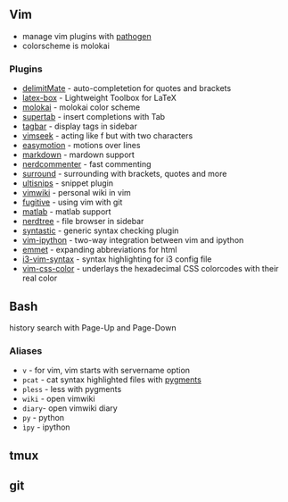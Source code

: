 ## Vim
- manage vim plugins with [pathogen](https://github.com/tpope/vim-pathogen)
- colorscheme is molokai

### Plugins
 - [delimitMate](https://github.com/Raimondi/delimitMate.git) - auto-completetion for quotes and brackets
 - [latex-box](https://github.com/LaTeX-Box-Team/LaTeX-Box.git) - Lightweight Toolbox for LaTeX
 - [molokai](https://github.com/tomasr/molokai.git) - molokai color scheme
 - [supertab](https://github.com/ervandew/supertab.git) - insert completions with Tab
 - [tagbar](https://github.com/majutsushi/tagbar.git) - display tags in sidebar
 - [vimseek](https://github.com/goldfeld/vim-seek) - acting like f but with two characters
 - [easymotion](https://github.com/Lokaltog/vim-easymotion.git) - motions over lines
 - [markdown](https://github.com/tpope/vim-markdown.git) - mardown support
 - [nerdcommenter](https://github.com/scrooloose/nerdcommenter) - fast commenting
 - [surround](https://github.com/tpope/vim-surround.git) - surrounding with brackets, quotes and more
 - [ultisnips](https://github.com/SirVer/ultisnips.git) - snippet plugin
 - [vimwiki](https://github.com/vim-scripts/vimwiki.git) - personal wiki in vim
 - [fugitive](https://github.com/tpope/vim-fugitive.git) - using vim with git
 - [matlab](https://github.com/vim-scripts/MatlabFilesEdition.git) - matlab support
 - [nerdtree](https://github.com/scrooloose/nerdtree.git) - file browser in sidebar
 - [syntastic](https://github.com/scrooloose/syntastic.git) - generic syntax checking plugin
 - [vim-ipython](https://github.com/ivanov/vim-ipython.git) - two-way integration between vim and ipython
 - [emmet](https://github.com/mattn/emmet-vim) - expanding abbreviations for html
 - [i3-vim-syntax](https://github.com/PotatoesMaster/i3-vim-syntax) - syntax highlighting for i3 config file
 - [vim-css-color](https://github.com/ap/vim-css-color) - underlays the hexadecimal CSS colorcodes with their real color

## Bash
history search with Page-Up and Page-Down
### Aliases
 - `v` - for vim, vim starts with servername option
 - `pcat` - cat syntax highlighted files with [pygments](http://pygments.org/)
 - `pless` - less with pygments
 - `wiki` - open vimwiki
 - `diary`- open vimwiki diary
 - `py` - python
 - `ìpy` - ipython

## tmux

## git
